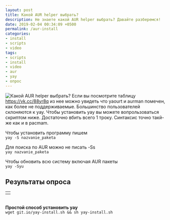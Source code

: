 ```yaml
---
layout: post
title: Какой AUR helper выбрать?
description: Не знаете какой AUR helper выбрать? Давайте разберемся!
date: 2019-02-04 00:34:09 +0500
permalink: /aur-install
categories: 
- install
- scripts
- video
tags:
- scripts
- install
- video
- aur
- yay
- опрос
---
```

<p><img alt="Какой AUR helper выбрать?" class="post-image rounded" src="https://ordanax.github.io/img/aur-install.png" />
Если вы посмотрите таблицу <noindex><a href="https://vk.cc/88yr8q" target="_blank" rel="nofollow">https://vk.cc/88yr8q</a></noindex> из нее можно увидеть что yaourt и aurman помечен, как более не поддерживаемые.
Большинство пользователей склоняются к yay. 
Чтобы установить yay вы можете вопрользоваться скриптом ниже. Достаточно вбить всего 1 троку. Синтаксис точно такй-же как и в pacmam.</p>

<p>Чтобы установить программу пишем
<br><code>yay -S nazvanie_paketa</code></p>

<p>Для поиска по AUR можно не писать -Ss
<br><code>yay nazvanie_paketa</code></p>

<p>Чтобы обновить всю систему включая AUR пакеты
<br><code>yay -Syu</code>
</p>

<h2>Результаты опроса</h2>
<div class="text-center">
	<table width="100%" cellspacing="0">
		<tr> 
			<td>
				<div id="vk_poll"></div>
				<script type="text/javascript">
					VK.Widgets.Poll("vk_poll", {}, "320990931_a910f4b472d3a23482");
				</script>
			</td>
		</tr>
	</table>
</div>
<br><b>Простой способ установить yay</b><br>
<code>wget git.io/yay-install.sh && sh yay-install.sh</code>
